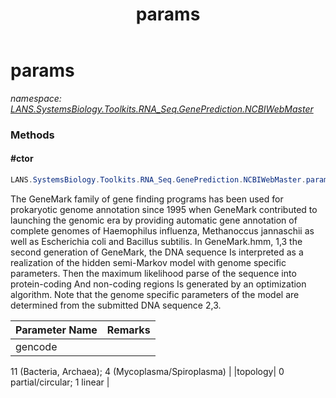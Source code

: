 ﻿---
title: params
---

# params
_namespace: [LANS.SystemsBiology.Toolkits.RNA_Seq.GenePrediction.NCBIWebMaster](N-LANS.SystemsBiology.Toolkits.RNA_Seq.GenePrediction.NCBIWebMaster.html)_





### Methods

#### #ctor
```csharp
LANS.SystemsBiology.Toolkits.RNA_Seq.GenePrediction.NCBIWebMaster.params.#ctor(System.Int32,System.Int32)
```
The GeneMark family of gene finding programs has been used for prokaryotic genome annotation since 1995 
 when GeneMark contributed to launching the genomic era by providing automatic gene annotation of 
 complete genomes of Haemophilus influenza, Methanoccus jannaschii as well as Escherichia coli and Bacillus subtilis.
 In GeneMark.hmm, 1,3 the second generation of GeneMark, the DNA sequence Is interpreted as a realization 
 of the hidden semi-Markov model with genome specific parameters. Then the maximum likelihood parse of 
 the sequence into protein-coding And non-coding regions Is generated by an optimization algorithm. 
 Note that the genome specific parameters of the model are determined from the submitted DNA sequence 2,3.

|Parameter Name|Remarks|
|--------------|-------|
|gencode|
 11 (Bacteria, Archaea);
 4 (Mycoplasma/Spiroplasma)
 |
|topology|
 0 partial/circular;
 1 linear
 |



